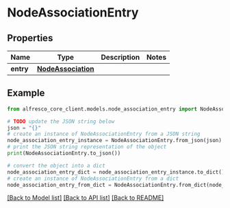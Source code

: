 # NodeAssociationEntry


## Properties

Name | Type | Description | Notes
------------ | ------------- | ------------- | -------------
**entry** | [**NodeAssociation**](NodeAssociation.md) |  | 

## Example

```python
from alfresco_core_client.models.node_association_entry import NodeAssociationEntry

# TODO update the JSON string below
json = "{}"
# create an instance of NodeAssociationEntry from a JSON string
node_association_entry_instance = NodeAssociationEntry.from_json(json)
# print the JSON string representation of the object
print(NodeAssociationEntry.to_json())

# convert the object into a dict
node_association_entry_dict = node_association_entry_instance.to_dict()
# create an instance of NodeAssociationEntry from a dict
node_association_entry_from_dict = NodeAssociationEntry.from_dict(node_association_entry_dict)
```
[[Back to Model list]](../README.md#documentation-for-models) [[Back to API list]](../README.md#documentation-for-api-endpoints) [[Back to README]](../README.md)


